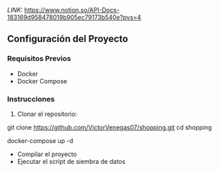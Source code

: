 *LINK:*
https://www.notion.so/API-Docs-183169d958478019b905ec79173b540e?pvs=4

## Configuración del Proyecto

### Requisitos Previos

- Docker
- Docker Compose

### Instrucciones

1. Clonar el repositorio:

git clone https://github.com/VictorVenegas07/shopping.git
cd shopping

docker-compose up -d

- Compilar el proyecto
- Ejecutar el script de siembra de datos
